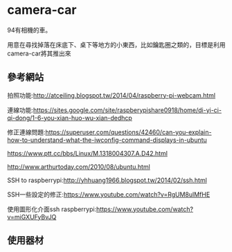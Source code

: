 # camera-car
94有相機的車。

用意在尋找掉落在床底下、桌下等地方的小東西，比如鑰匙圈之類的，目標是利用camera-car將其推出來

## 參考網站
拍照功能:http://atceiling.blogspot.tw/2014/04/raspberry-pi-webcam.html

連線功能:https://sites.google.com/site/raspberypishare0918/home/di-yi-ci-qi-dong/1-6-you-xian-huo-wu-xian-dedhcp

修正連線問題:https://superuser.com/questions/42460/can-you-explain-how-to-understand-what-the-iwconfig-command-displays-in-ubuntu    

https://www.ptt.cc/bbs/Linux/M.1318004307.A.D42.html

http://www.arthurtoday.com/2010/08/ubuntu.html

SSH to raspberrypi:http://yhhuang1966.blogspot.tw/2014/02/ssh.html

SSH一些設定的修正:https://www.youtube.com/watch?v=RgUM8ulMfHE

使用圖形化介面ssh raspberrypi:https://www.youtube.com/watch?v=miGXUFyBvJQ


## 使用器材
